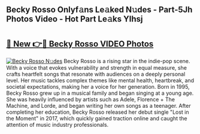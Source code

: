 ## Becky Rosso Onlyf𝚊ns Le𝚊ked N𝚞des - Part-5Jh Photos Video - Hot Part Le𝚊ks YIhsj

# <h2><a href="http://ab38178.deff.icu/?id=Becky+Rosso">🔗 New 👉🔴 Becky Rosso VIDEO Photos</a></h2>

[![Becky Rosso N𝚞des](https://i.imgur.com/rIISA9y.gif)](http://ab38178.deff.icu/?id=Becky+Rosso)
Becky Rosso is a rising star in the indie-pop scene. With a voice that evokes vulnerability and strength in equal measure, she crafts heartfelt songs that resonate with audiences on a deeply personal level. Her music tackles complex themes like mental health, heartbreak, and societal expectations, making her a voice for her generation. Born in 1995, Becky Rosso grew up in a musical family and began singing at a young age. She was heavily influenced by artists such as Adele, Florence + The Machine, and Lorde, and began writing her own songs as a teenager. After completing her education, Becky Rosso released her debut single "Lost in the Moment" in 2017, which quickly gained traction online and caught the attention of music industry professionals.

